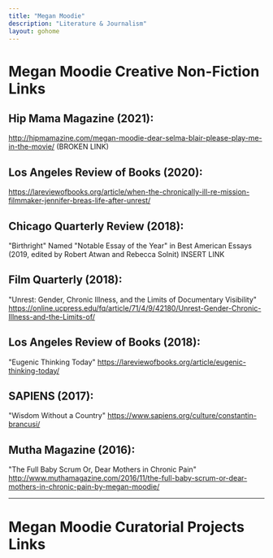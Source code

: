 ```yaml
---
title: "Megan Moodie"
description: "Literature & Journalism"
layout: gohome
---
```


# Megan Moodie Creative Non-Fiction Links

## Hip Mama Magazine (2021):

<http://hipmamazine.com/megan-moodie-dear-selma-blair-please-play-me-in-the-movie/>  (BROKEN LINK)

## Los Angeles Review of Books (2020):

<https://lareviewofbooks.org/article/when-the-chronically-ill-re-mission-filmmaker-jennifer-breas-life-after-unrest/>

## Chicago Quarterly Review (2018):

"Birthright"  Named "Notable Essay of the Year" in Best American Essays (2019, edited by Robert Atwan and Rebecca Solnit)  INSERT LINK

## Film Quarterly (2018):

"Unrest: Gender, Chronic Illness, and the Limits of Documentary Visibility"  <https://online.ucpress.edu/fq/article/71/4/9/42180/Unrest-Gender-Chronic-Illness-and-the-Limits-of/>

## Los Angeles Review of Books (2018):

"Eugenic Thinking Today"  <https://lareviewofbooks.org/article/eugenic-thinking-today/>

## SAPIENS (2017):

"Wisdom Without a Country"  <https://www.sapiens.org/culture/constantin-brancusi/>

## Mutha Magazine (2016):

"The Full Baby Scrum Or, Dear Mothers in Chronic Pain"  <http://www.muthamagazine.com/2016/11/the-full-baby-scrum-or-dear-mothers-in-chronic-pain-by-megan-moodie/>

-----

# Megan Moodie Curatorial Projects Links
